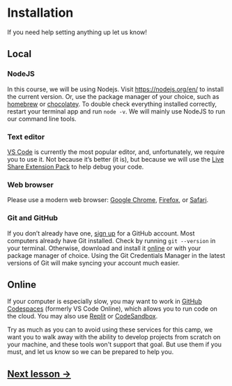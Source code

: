 # Installation

If you need help setting anything up let us know!

## Local

### NodeJS

In this course, we will be using Nodejs. Visit https://nodejs.org/en/ to install the current version. Or, use the package manager of your choice, such as [homebrew](https://brew.sh/) or [chocolatey](https://chocolatey.org/). To double check everything installed correctly, restart your terminal app and run `node -v`. We will mainly use NodeJS to run our command line tools.

### Text editor

[VS Code](https://code.visualstudio.com/) is currently the most popular editor, and, unfortunately, we require you to use it. Not because it’s better (it is), but because we will use the [Live Share Extension Pack](https://marketplace.visualstudio.com/items?itemName=MS-vsliveshare.vsliveshare-pack) to help debug your code.

### Web browser

Please use a modern web browser: [Google Chrome](https://www.google.com/chrome/), [Firefox](https://www.mozilla.org/en-US/firefox/), or [Safari](https://www.apple.com/safari/).

### Git and GitHub

If you don’t already have one, [sign up](https://github.com/) for a GitHub account. Most computers already have Git installed. Check by running `git --version` in your terminal. Otherwise, download and install it [online](https://git-scm.com/downloads) or with your package manager of choice. Using the Git Credentials Manager in the latest versions of Git will make syncing your account much easier.

## Online

If your computer is especially slow, you may want to work in [GitHub Codespaces](https://visualstudio.microsoft.com/services//github-codespaces/) (formerly VS Code Online), which allows you to run code on the cloud. You may also use [Replit](https://replit.com/) or [CodeSandbox](https://codesandbox.io/).

Try as much as you can to avoid using these services for this camp, we want you to walk away with the ability to develop projects from scratch on your machine, and these tools won't support that goal. But use them if you must, and let us know so we can be prepared to help you.

## [Next lesson →](./03-git.md)
